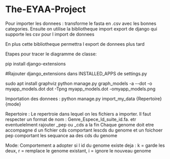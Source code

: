 # The-EYAA-Project




Pour importer les donnees : transforme le fasta en .csv avec les bonnes categories. Ensuite on utilise la bibliotheque import export de django qui supporte les csv pour l import de donnees

En plus  cette bibliotheque permettra l export de donnees plus tard


Etapes pour tracer le diagramme de classe: 

pip install django-extensions

#Rajouter django_extensions dans INSTALLED_APPS de settings.py

sudo apt install graphviz
python manage.py graph_models -a --dot -o myapp_models.dot dot -Tpng myapp_models.dot -omyapp_models.png


Importation des donnees : 
python manage.py import_my_data {Repertoire} {mode}

Repertoire : Le repertroie dans lequel on les fichiers a importer. Il faut respecter un format de nom : Genre_Espece_Id_suite_id.fa. etr eventuelelment rajouter _pep ou _cds a la fin
Chaque genome doit etre accompagne d un fichier cds comportant lescds du genome et un foichoer pep comportant les sequance aa des cds du genome 

Mode: Comportement a adopter si l id du genome existe deja : k = garde les deux, r = remplace le genome existant, i = ignore le nouveau genome 
